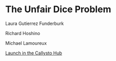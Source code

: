 # The Unfair Dice Problem

Laura Gutierrez Funderburk

Richard Hoshino

Michael Lamoureux

[Launch in the Callysto Hub](http://tinyurl.com/u5m95da)
